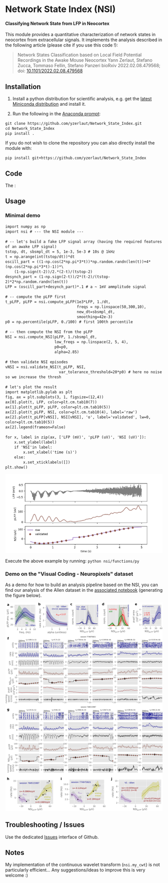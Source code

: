 # Network State Index (NSI)

#### Classifying Network State from LFP in Neocortex 

This module provides a quantitative characterization of network states in neocortex from extracellular signals. It implements the analysis described in the following article (please cite if you use this code !):
> Network States Classification based on Local Field Potential Recordings in the Awake Mouse Neocortex
> Yann Zerlaut, Stefano Zucca, Tommaso Fellin, Stefano Panzeri
> bioRxiv 2022.02.08.479568; doi: [10.1101/2022.02.08.479568](https://doi.org/10.1101/2022.02.08.479568)


## Installation

1. Install a python distribution for scientific analysis, e.g. get the [latest Miniconda distribution](https://docs.conda.io/en/latest/miniconda.html) and install it.
   
2. Run the following in the [Anaconda prompt](https://docs.anaconda.com/anaconda/user-guide/getting-started/#write-a-python-program-using-anaconda-prompt-or-terminal):

```
git clone https://github.com/yzerlaut/Network_State_Index.git
cd Network_State_Index
pip install .
```

If you do not wish to clone the repository you can also directly install the module with:
```
pip install git+https://github.com/yzerlaut/Network_State_Index
```


## Code

The :
 
## Usage

### Minimal demo

```
import numpy as np
import nsi # --- the NSI module ---

# -- let's build a fake LFP signal array (having the required features of an awake LFP signal)
tstop, dt, sbsmpl_dt = 5, 1e-3, 5e-3 # 10s @ 1kHz
t = np.arange(int(tstop/dt))*dt
oscill_part = ((1-np.cos(2*np.pi*3*t))*np.random.randn(len(t))+4*(np.cos(2*np.pi*3*t)-1))*\
    (1-np.sign(t-2))/2.*(2-t)/(tstop-2)
desynch_part = (1-np.sign(2-t))/2*(t-2)/(tstop-2)*2*np.random.randn(len(t))
LFP = (oscill_part+desynch_part)*.1 # a ~ 1mV ammplitude signal

# -- compute the pLFP first
t_pLFP, pLFP = nsi.compute_pLFP(1e3*LFP, 1./dt,
                                freqs = np.linspace(50,300,10),
                                new_dt=sbsmpl_dt,
                                smoothing=42e-3)
p0 = np.percentile(pLFP, 0./100) # first 100th percentile

# -- then compute the NSI from the pLFP
NSI = nsi.compute_NSI(pLFP, 1./sbsmpl_dt,
                      low_freqs = np.linspace(2, 5, 4),
                      p0=p0,
                      alpha=2.85)

# then validate NSI episodes
vNSI = nsi.validate_NSI(t_pLFP, NSI,
                        var_tolerance_threshold=20*p0) # here no noise so we increase the thresh

# let's plot the result
import matplotlib.pylab as plt
fig, ax = plt.subplots(3, 1, figsize=(12,4))
ax[0].plot(t, LFP, color=plt.cm.tab10(7))
ax[1].plot(t_pLFP, pLFP, color=plt.cm.tab10(5))
ax[2].plot(t_pLFP, NSI, color=plt.cm.tab10(4), label='raw')
ax[2].plot(t_pLFP[vNSI], NSI[vNSI], 'o', label='validated', lw=0, color=plt.cm.tab10(5))
ax[2].legend(frameon=False)

for x, label in zip(ax, ['LFP (mV)', 'pLFP (uV)', 'NSI (uV)']):
    x.set_ylabel(label)
    if 'NSI'in label:
        x.set_xlabel('time (s)')
    else:
        x.set_xticklabels([])
plt.show()
```

<p align="center">
  <img src="./doc/synthetic-example.png"/>
</p>

Execute the above example by running: `python nsi/functions/py`

### Demo on the "Visual Coding - Neuropixels" dataset

As a demo for how to build an analysis pipeline based on the NSI, you can find our analysis of the Allen dataset in the [associated notebook](https://github.com/yzerlaut/Network_State_Index/blob/main/demo/Allen-Neuropixels-dataset.ipynb) (generating the figure below).

<p align="center">
  <img src="./doc/Allen-results.png"/>
</p>


## Troubleshooting / Issues

Use the dedicated [Issues](https://github.com/yzerlaut/Network_State_index/issues) interface of Github.


## Notes

My implementation of the continuous wavelet transform (`nsi.my_cwt`) is not particularly efficient... Any suggestions/ideas to improve this is very welcome :)
